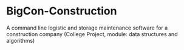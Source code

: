 # BigCon-Construction

A command line logistic and storage maintenance software for a construction company (College Project, module: data structures and algorithms)
